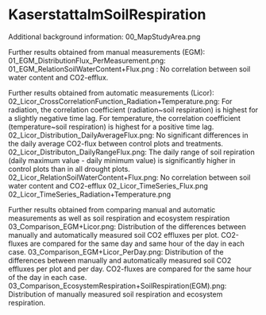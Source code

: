 # KaserstattalmSoilRespiration


Additional background information:
00_MapStudyArea.png

Further results obtained from manual measurements (EGM):
01_EGM_DistributionFlux_PerMeasurement.png:
01_EGM_RelationSoilWaterContent+Flux.png : 
  No correlation between soil water content and CO2-efflux.

Further results obtained from automatic measurements (Licor):
02_Licor_CrossCorrelationFunction_Radiation+Temperature.png:
  For radiation, the correlation coefficient (radiation~soil respiration) is highest for a slightly negative time lag.
  For temperature, the correlation coefficient (temperature~soil respiration) is highest for a positive time lag.
02_Licor_Distribution_DailyAverageFlux.png:
  No significant differences in the daily average CO2-flux between control plots and treatments. 
02_Licor_Distributon_DailyRangeFlux.png:
  The daily range of soil repiration (daily maximum value - daily minimum value) is significantly higher in control plots than in all drought plots.
02_Licor_RelationSoilWaterContent+Flux.png: 
  No correlation between soil water content and CO2-efflux
02_Licor_TimeSeries_Flux.png
02_Licor_TimeSeries_Radiation+Temperature.png

Further results obtained from comparing manual and automatic measurements as well as soil respiration and ecosystem respiration
03_Comparison_EGM+Licor.png: 
  Distribution of the differences between manually and automatically measured soil CO2 effluxes per plot. 
  CO2-fluxes are compared for the same day and same hour of the day in each case.
03_Comparison_EGM+Licor_PerDay.png:
  Distribution of the differences between manually and automatically measured soil CO2 effluxes per plot and per day. 
  CO2-fluxes are compared for the same hour of the day in each case.
03_Comparison_EcosystemRespiration+SoilRespiration(EGM).png: 
  Distribution of manually measured soil respiration and ecosystem respiration.

